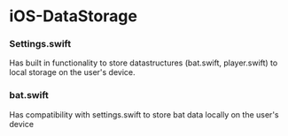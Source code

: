 # iOS-DataStorage
 ### Settings.swift
 Has built in functionality to store datastructures (bat.swift, player.swift) to local storage on the user's device.

 
 ### bat.swift
 Has compatibility with settings.swift to store bat data locally on the user's device
